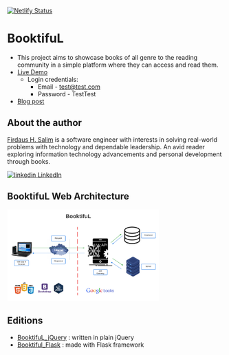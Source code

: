 [![Netlify Status](https://api.netlify.com/api/v1/badges/7e2fb97b-ae88-479f-948d-eab63a234ae4/deploy-status)](https://app.netlify.com/sites/booktiful/deploys)

# BooktifuL
- This project aims to showcase books of all genre to the reading community in a simple platform where they can access and read them.
- [Live Demo](https://booktiful.netlify.app/)
    - Login credentials:
        - Email - test@test.com
        - Password - TestTest
- [Blog post]()

## About the author
[Firdaus H. Salim](https://linktr.ee/firdaus_h_salim) is a software engineer with interests in solving real-world problems with technology and dependable leadership. An avid reader exploring information technology advancements and personal development through books. 

<a href="https://www.linkedin.com/in/firdaus-h-salim-73589118b/" rel="nofollow noreferrer">
    <img src="https://i.stack.imgur.com/gVE0j.png" alt="linkedin"> LinkedIn
</a>

## BooktifuL Web Architecture
<img src="img/web app architecture.png" width=70% height=70%/>


## Editions
- [BooktifuL_jQuery](https://github.com/betascribbles/BooktifuL_jQuery) : written in plain jQuery
- [Booktiful_Flask](https://github.com/betascribbles/BooktifuL_flask) : made with Flask framework
